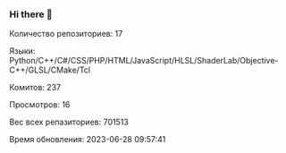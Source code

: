 ### Hi there 👋
Количество репозиториев: 17

Языки: Python/C++/C#/CSS/PHP/HTML/JavaScript/HLSL/ShaderLab/Objective-C++/GLSL/CMake/Tcl

Комитов: 237

Просмотров: 16

Вес всех репазиториев: 701513

Время обновления: 2023-06-28 09:57:41

<!--
https://github.com/rzashakeri/beautify-github-profile
-->
